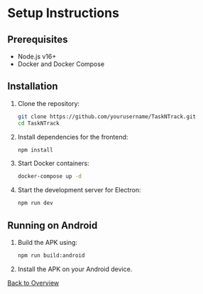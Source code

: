 
# Setup Instructions

## Prerequisites
- Node.js v16+
- Docker and Docker Compose

## Installation

1. Clone the repository:
   ```bash
   git clone https://github.com/yourusername/TaskNTrack.git
   cd TaskNTrack
   ```

2. Install dependencies for the frontend:
   ```bash
   npm install
   ```

3. Start Docker containers:
   ```bash
   docker-compose up -d
   ```

4. Start the development server for Electron:
   ```bash
   npm run dev
   ```

## Running on Android
1. Build the APK using:
   ```bash
   npm run build:android
   ```
2. Install the APK on your Android device.

[Back to Overview](overview.md)
